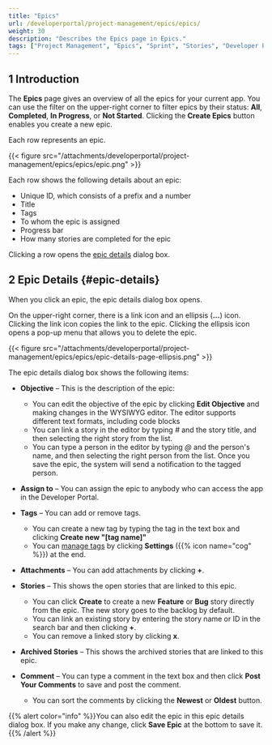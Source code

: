 ```yaml
---
title: "Epics"
url: /developerportal/project-management/epics/epics/
weight: 30
description: "Describes the Epics page in Epics."
tags: ["Project Management", "Epics", "Sprint", "Stories", "Developer Portal"]
---
```


## 1 Introduction

The **Epics** page gives an overview of all the epics for your current app. You can use the filter on the upper-right corner to filter epics by their status: **All**, **Completed**, **In Progress**, or **Not Started**. Clicking the **Create Epics** button enables you create a new epic.

Each row represents an epic. 

{{< figure src="/attachments/developerportal/project-management/epics/epics/epic.png" >}}

Each row shows the following details about an epic:

* Unique ID, which consists of a prefix and a number
* Title
* Tags
* To whom the epic is assigned
* Progress bar
* How many stories are completed for the epic

Clicking a row opens the [epic details](#epic-details) dialog box.

## 2 Epic Details {#epic-details}

When you click an epic, the epic details dialog box opens. 

On the upper-right corner, there is a link icon and an ellipsis (**...**) icon. Clicking the link icon copies the link to the epic. Clicking the ellipsis icon opens a pop-up menu that allows you to delete the epic.

{{< figure src="/attachments/developerportal/project-management/epics/epics/epic-details-page-ellipsis.png" >}}

The epic details dialog box shows the following items:

* **Objective** – This is the description of the epic:
    * You can edit the objective of the epic by clicking **Edit Objective** and making changes in the WYSIWYG editor. The editor supports different text formats, including code blocks
    * You can link a story in the editor by typing *#* and the story title, and then selecting the right story from the list.
    * You can type a person in the editor by typing *@* and the person's name, and then selecting the right person from the list. Once you save the epic, the system will send a notification to the tagged person.

* **Assign to** – You can assign the epic to anybody who can access the app in the Developer Portal.
* **Tags** – You can add or remove tags.
    * You can create a new tag by typing the tag in the text box and clicking **Create new "[tag name]"**
    * You can [manage tags](/developerportal/project-management/epics/planning/#manage-tags) by clicking **Settings** ({{% icon name="cog" %}}) at the end.

* **Attachments** – You can add attachments by clicking **+**.
* **Stories** – This shows the open stories that are linked to this epic.
    * You can click **Create** to create a new **Feature** or **Bug** story directly from the epic. The new story goes to the backlog by default.
    * You can link an existing story by entering the story name or ID in the search bar and then clicking **+**.
    * You can remove a linked story by clicking **x**.

* **Archived Stories** – This shows the archived stories that are linked to this epic.
* **Comment** – You can type a comment in the text box and then click **Post Your Comments** to save and post the comment.
    * You can sort the comments by clicking the **Newest** or **Oldest** button.

{{% alert color="info" %}}You can also edit the epic in this epic details dialog box. If you make any change, click **Save Epic** at the bottom to save it.{{% /alert %}}
